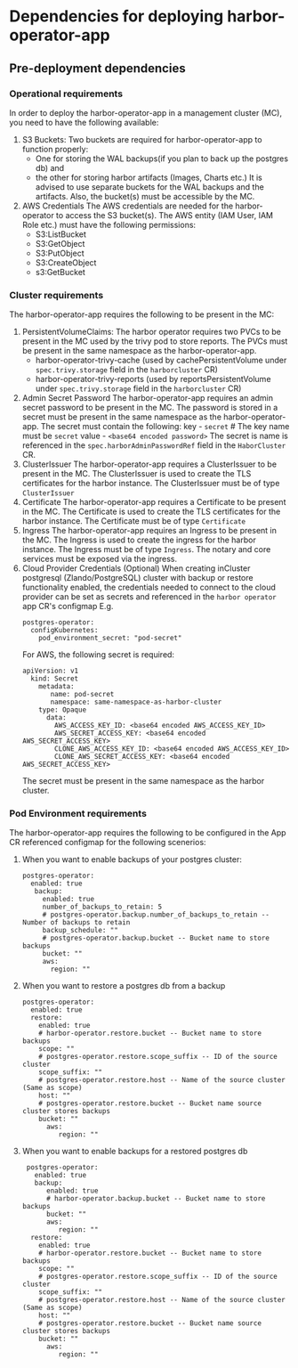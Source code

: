 # Dependencies for deploying harbor-operator-app
## Pre-deployment dependencies
### Operational requirements
In order to deploy the harbor-operator-app in a management cluster (MC), you need to have the following available:
1. S3 Buckets: 
   Two buckets are required for harbor-operator-app to function properly: 
     - One for storing the WAL backups(if you plan to back up the postgres db) and 
     - the other for storing harbor artifacts (Images, Charts etc.)
   It is advised to use separate buckets for the WAL backups and the artifacts. Also, the bucket(s) must be accessible by the MC.
3. AWS Credentials
   The AWS credentials are needed for the harbor-operator to access the S3 bucket(s). The AWS entity (IAM User, IAM Role etc.) must have the following permissions:
    - S3:ListBucket
    - S3:GetObject
    - S3:PutObject
    - S3:CreateObject
    - s3:GetBucket

### Cluster requirements
The harbor-operator-app requires the following to be present in the MC:
1. PersistentVolumeClaims:
     The harbor operator requires two PVCs to be present in the MC used by the trivy pod to store reports. The PVCs must be present in the same namespace as the harbor-operator-app.
      - harbor-operator-trivy-cache (used by cachePersistentVolume under `spec.trivy.storage` field in the `harborcluster` CR)
      - harbor-operator-trivy-reports (used by reportsPersistentVolume under `spec.trivy.storage` field in the `harborcluster` CR)
2. Admin Secret Password
    The harbor-operator-app requires an admin secret password to be present in the MC. The password is stored in a secret must be present in the same namespace as the harbor-operator-app. 
    The secret must contain the following:
      key - `secret` # The key name must be `secret`
      value - `<base64 encoded password>`
    The secret is name is referenced in the `spec.harborAdminPasswordRef` field in the `HaborCluster` CR.
3. ClusterIssuer
    The harbor-operator-app requires a ClusterIssuer to be present in the MC. The ClusterIssuer is used to create the TLS certificates for the harbor instance.
    The ClusterIssuer must be of type `ClusterIssuer`
4. Certificate
    The harbor-operator-app requires a Certificate to be present in the MC. The Certificate is used to create the TLS certificates for the harbor instance.
    The Certificate must be of type `Certificate`
5. Ingress
    The harbor-operator-app requires an Ingress to be present in the MC. The Ingress is used to create the ingress for the harbor instance.
    The Ingress must be of type `Ingress`. The notary and core services must be exposed via the ingress. 
6. Cloud Provider Credentials (Optional)
   When creating inCluster postgresql (Zlando/PostgreSQL) cluster with backup or restore functionality enabled, the credentials needed to connect to
   the cloud provider can be set as secrets and referenced in the `harbor operator` app CR's configmap  E.g. 
    ```
    postgres-operator:
      configKubernetes:
        pod_environment_secret: "pod-secret"
    ```
   For AWS, the following secret is required:
    ```
    apiVersion: v1
      kind: Secret
        metadata:
           name: pod-secret
           namespace: same-namespace-as-harbor-cluster
        type: Opaque
          data:
            AWS_ACCESS_KEY_ID: <base64 encoded AWS_ACCESS_KEY_ID>
            AWS_SECRET_ACCESS_KEY: <base64 encoded AWS_SECRET_ACCESS_KEY>
            CLONE_AWS_ACCESS_KEY_ID: <base64 encoded AWS_ACCESS_KEY_ID>
            CLONE_AWS_SECRET_ACCESS_KEY: <base64 encoded AWS_SECRET_ACCESS_KEY>
    ```
    The secret must be present in the same namespace as the harbor cluster. 



### Pod Environment requirements
The harbor-operator-app requires the following to be configured in the App CR referenced configmap for the following scenerios:
1. When you want to enable backups of your postgres cluster:
   ```
   postgres-operator:
     enabled: true
      backup:
        enabled: true
        number_of_backups_to_retain: 5
        # postgres-operator.backup.number_of_backups_to_retain -- Number of backups to retain
        backup_schedule: ""
        # postgres-operator.backup.bucket -- Bucket name to store backups
        bucket: ""
        aws:
          region: ""
   ```
2. When you want to restore a postgres db from a backup
   ```
   postgres-operator:
     enabled: true
     restore:
       enabled: true
       # harbor-operator.restore.bucket -- Bucket name to store backups
       scope: ""
       # postgres-operator.restore.scope_suffix -- ID of the source cluster
       scope_suffix: ""
       # postgres-operator.restore.host -- Name of the source cluster (Same as scope)
       host: ""
       # postgres-operator.restore.bucket -- Bucket name source cluster stores backups
       bucket: ""
         aws:
            region: ""
   ```
3. When you want to enable backups for a restored postgres db
   ```
    postgres-operator:
      enabled: true
      backup:
         enabled: true
         # harbor-operator.backup.bucket -- Bucket name to store backups
         bucket: ""
         aws:
            region: ""
     restore:
       enabled: true
       # harbor-operator.restore.bucket -- Bucket name to store backups
       scope: ""
       # postgres-operator.restore.scope_suffix -- ID of the source cluster
       scope_suffix: ""
       # postgres-operator.restore.host -- Name of the source cluster (Same as scope)
       host: ""
       # postgres-operator.restore.bucket -- Bucket name source cluster stores backups
       bucket: ""
         aws:
            region: ""
    ```
